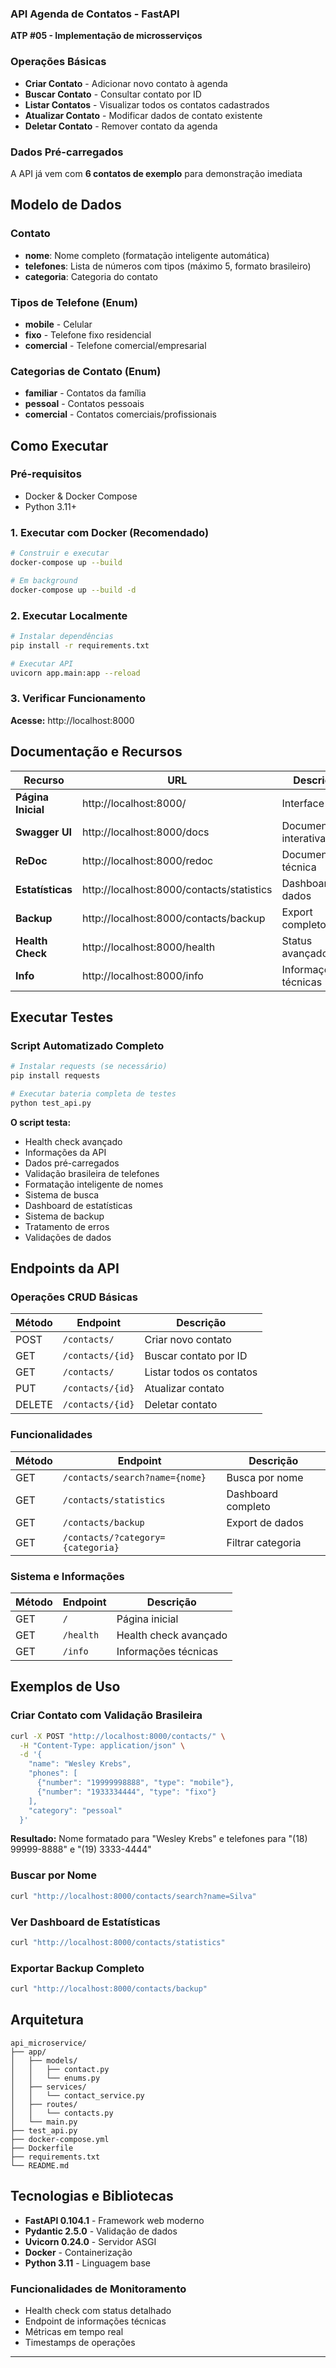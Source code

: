 ### API Agenda de Contatos - FastAPI

**ATP #05 - Implementação de microsserviços**

### Operações Básicas
- **Criar Contato** - Adicionar novo contato à agenda
- **Buscar Contato** - Consultar contato por ID
- **Listar Contatos** - Visualizar todos os contatos cadastrados
- **Atualizar Contato** - Modificar dados de contato existente
- **Deletar Contato** - Remover contato da agenda

### Dados Pré-carregados
A API já vem com **6 contatos de exemplo** para demonstração imediata

## Modelo de Dados

### Contato
- **nome**: Nome completo (formatação inteligente automática)
- **telefones**: Lista de números com tipos (máximo 5, formato brasileiro)
- **categoria**: Categoria do contato

### Tipos de Telefone (Enum)
- **mobile** - Celular
- **fixo** - Telefone fixo residencial  
- **comercial** - Telefone comercial/empresarial

### Categorias de Contato (Enum)
- **familiar** - Contatos da família
- **pessoal** - Contatos pessoais
- **comercial** - Contatos comerciais/profissionais

## Como Executar

### Pré-requisitos
- Docker & Docker Compose
- Python 3.11+ 

### 1. Executar com Docker (Recomendado)
```bash
# Construir e executar
docker-compose up --build

# Em background
docker-compose up --build -d
```

### 2. Executar Localmente
```bash
# Instalar dependências
pip install -r requirements.txt

# Executar API
uvicorn app.main:app --reload
```

### 3. Verificar Funcionamento
**Acesse:** http://localhost:8000

## Documentação e Recursos
| Recurso | URL | Descrição |
|---------|-----|-----------|
| **Página Inicial** | http://localhost:8000/ | Interface web  |
| **Swagger UI** | http://localhost:8000/docs | Documentação interativa |
| **ReDoc** | http://localhost:8000/redoc | Documentação técnica |
| **Estatísticas** | http://localhost:8000/contacts/statistics | Dashboard de dados |
| **Backup** | http://localhost:8000/contacts/backup | Export completo |
| **Health Check** | http://localhost:8000/health | Status avançado |
| **Info** | http://localhost:8000/info | Informações técnicas |

## Executar Testes 

### Script Automatizado Completo
```bash
# Instalar requests (se necessário)
pip install requests

# Executar bateria completa de testes
python test_api.py
```

**O script testa:**
- Health check avançado
- Informações da API
- Dados pré-carregados
- Validação brasileira de telefones
- Formatação inteligente de nomes
- Sistema de busca
- Dashboard de estatísticas
- Sistema de backup
- Tratamento de erros
- Validações de dados

## Endpoints da API 

### Operações CRUD Básicas
| Método | Endpoint | Descrição |
|--------|----------|-----------|
| POST | `/contacts/` | Criar novo contato |
| GET | `/contacts/{id}` | Buscar contato por ID |
| GET | `/contacts/` | Listar todos os contatos |
| PUT | `/contacts/{id}` | Atualizar contato |
| DELETE | `/contacts/{id}` | Deletar contato |

### Funcionalidades 
| Método | Endpoint | Descrição |
|--------|----------|-----------|
| GET | `/contacts/search?name={nome}` | Busca por nome |
| GET | `/contacts/statistics` | Dashboard completo |
| GET | `/contacts/backup` | Export de dados |
| GET | `/contacts/?category={categoria}` | Filtrar categoria |

### Sistema e Informações
| Método | Endpoint | Descrição |
|--------|----------|-----------|
| GET | `/` | Página inicial  |
| GET | `/health` | Health check avançado |
| GET | `/info` | Informações técnicas |

## Exemplos de Uso

### Criar Contato com Validação Brasileira
```bash
curl -X POST "http://localhost:8000/contacts/" \
  -H "Content-Type: application/json" \
  -d '{
    "name": "Wesley Krebs",
    "phones": [
      {"number": "19999998888", "type": "mobile"},
      {"number": "1933334444", "type": "fixo"}
    ],
    "category": "pessoal"
  }'
```

**Resultado:** Nome formatado para "Wesley Krebs" e telefones para "(18) 99999-8888" e "(19) 3333-4444"

### Buscar por Nome
```bash
curl "http://localhost:8000/contacts/search?name=Silva"
```

### Ver Dashboard de Estatísticas
```bash
curl "http://localhost:8000/contacts/statistics"
```

### Exportar Backup Completo
```bash
curl "http://localhost:8000/contacts/backup"
```

## Arquitetura 

```
api_microservice/
├── app/
│   ├── models/
│   │   ├── contact.py
│   │   └── enums.py
│   ├── services/
│   │   └── contact_service.py
│   ├── routes/
│   │   └── contacts.py
│   └── main.py
├── test_api.py
├── docker-compose.yml
├── Dockerfile
├── requirements.txt
└── README.md
```

## Tecnologias e Bibliotecas

- **FastAPI 0.104.1** - Framework web moderno
- **Pydantic 2.5.0** - Validação de dados
- **Uvicorn 0.24.0** - Servidor ASGI
- **Docker** - Containerização
- **Python 3.11** - Linguagem base

### Funcionalidades de Monitoramento
- Health check com status detalhado
- Endpoint de informações técnicas
- Métricas em tempo real
- Timestamps de operações
---
